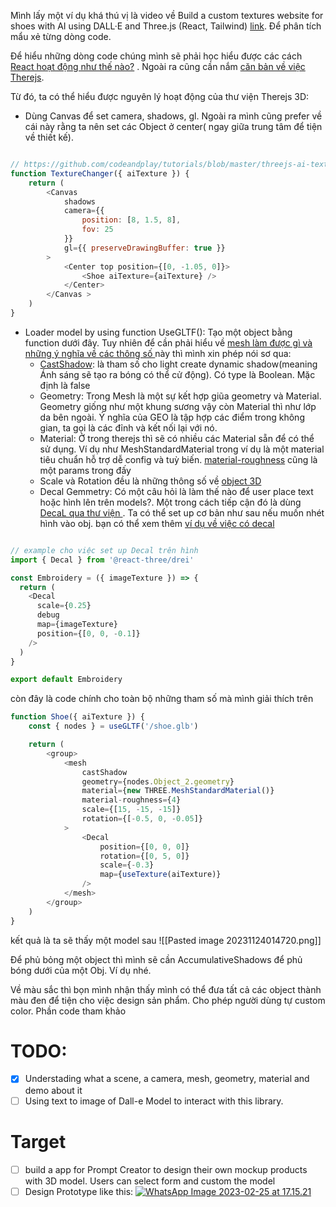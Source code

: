 
Mình lấy một ví dụ khá thú vị là video về  Build a custom textures website for shoes with AI using DALL·E  and Three.js (React, Tailwind) [link](https://www.youtube.com/@codeandplay). Để phân tích mẩu xẻ từng dòng code. 

Để hiểu những dòng code  chúng mình sẽ phải học hiểu được các  cách [React hoạt động như thế nào?](https://react.dev/learn) . Ngoài ra cũng cần nắm [căn bản về việc Therejs](https://threejs.org/docs/index.html#manual/en/introduction/Creating-a-scene). 

Từ đó, ta có thể hiểu được nguyên lý hoạt động của thư viện Therejs 3D:
* Dùng Canvas để  set camera, shadows, gl. Ngoài ra mình cũng prefer  về cái này rằng ta nên  set các Object ở center( ngay giữa trung tâm để tiện về thiết kế). 
```js

// https://github.com/codeandplay/tutorials/blob/master/threejs-ai-texture/client/src/components/TextureChanger.jsx
function TextureChanger({ aiTexture }) {
    return (
        <Canvas
            shadows
            camera={{
                position: [8, 1.5, 8],
                fov: 25
            }}
            gl={{ preserveDrawingBuffer: true }}
        >
            <Center top position={[0, -1.05, 0]}>
                <Shoe aiTexture={aiTexture} />
            </Center>
        </Canvas >
    )
}
```

- Loader model by using function UseGLTF(): Tạo một object bằng function dưới đây. Tuy nhiên để cần phải hiểu về [mesh làm được gì và những ý nghĩa về các thông số ](https://threejs.org/docs/index.html#api/en/objects/Mesh) này thì mình xin phép nói sơ qua: 
	- [CastShadow](https://threejs.org/docs/#api/en/lights/DirectionalLight.castShadow): là tham số cho light create dynamic shadow(meaning Ánh sáng sẽ tạo ra bóng có thể cử động). Có type là  Boolean. Mặc định là false
	- Geometry: Trong Mesh là một sự kết hợp giũa geometry  và Material. Geometry giống như một khung sương vậy còn Material thì như lớp da bên ngoài. Ý nghĩa của GEO là tập hợp các điểm trong không gian, ta gọi là các đỉnh và kết nối lại với nó. 
	- Material: Ở trong therejs thì sẽ có nhiều các Material sẵn để có thể sử dụng. Ví dụ như  MeshStandardMaterial trong ví dụ là một material tiêu chuẩn hỗ trợ dễ config và tuỳ biến.  [material-roughness](https://threejs.org/docs/#api/en/materials/MeshStandardMaterial.roughness) cũng là một params trong đấy
	- Scale và Rotation  đều là những thông số về [object 3D](https://threejs.org/docs/#api/en/core/Object3D.scale) 
	* Decal Gemmetry: Có một câu hỏi là làm thế nào để user place text hoặc hình lên trên models?. Một trong cách tiếp cận đó là dùng [DecaL qua thư viện ](https://github.com/pmndrs/drei#decal). Ta có thể set up cơ bản như sau nếu muốn nhét hình vào obj. bạn có thể xem thêm  [ví dụ về việc có decal](https://threejs.org/examples/#webgl_decals)

```js

// example cho việc set up Decal trên hình 
import { Decal } from '@react-three/drei'

const Embroidery = ({ imageTexture }) => {
  return (
    <Decal
      scale={0.25}
      debug
      map={imageTexture}
      position={[0, 0, -0.1]}
    />
  )
}

export default Embroidery
```

còn đây là code chính cho toàn bộ những tham số mà mình giải thích trên 
```js
function Shoe({ aiTexture }) {
    const { nodes } = useGLTF('/shoe.glb')

    return (
        <group>
            <mesh
                castShadow
                geometry={nodes.Object_2.geometry}
                material={new THREE.MeshStandardMaterial()}
                material-roughness={4}
                scale={[15, -15, -15]}
                rotation={[-0.5, 0, -0.05]}
            >
                <Decal
                    position={[0, 0, 0]}
                    rotation={[0, 5, 0]}
                    scale={-0.3}
                    map={useTexture(aiTexture)}
                />
            </mesh>
        </group>
    )
}  

```
kết quả là ta sẽ thấy một model sau 
![[Pasted image 20231124014720.png]]


Để phủ bỏng một object thì mình sẽ cần AccumulativeShadows để phủ bóng dưới của một Obj. Ví dụ nhé. 

Về màu sắc thì bọn mình nhận thấy mình có thể đưa tất cả các object thành màu đen để tiện cho việc design sản phẩm. Cho phép người dùng tự custom color. Phần code tham khảo 


# TODO: 
- [x] Understading what a scene, a camera, mesh, geometry, material and demo about it
- [ ] Using text to image of Dall-e Model to interact with this library. 

# Target 
- [ ] build a app for Prompt Creator to design their own mockup products with 3D model. Users  can select form and custom the model
- [ ] Design Prototype like this:
[![WhatsApp Image 2023-02-25 at 17.15.21](https://global.discourse-cdn.com/standard17/uploads/threejs/optimized/3X/6/c/6c7e56c9f45c6b78e20b7c6f00cf6ab4587994fb_2_630x500.jpeg)](https://global.discourse-cdn.com/standard17/uploads/threejs/original/3X/6/c/6c7e56c9f45c6b78e20b7c6f00cf6ab4587994fb.jpeg "WhatsApp Image 2023-02-25 at 17.15.21")